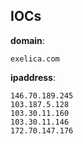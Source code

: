 
## IOCs

__domain__:

```text
exelica.com
```
__ipaddress__:

```text
146.70.189.245
103.187.5.128
103.30.11.160
103.30.11.146
172.70.147.176
```